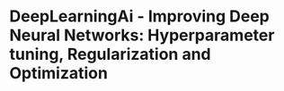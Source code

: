 # DeepLearningAi - Improving Deep Neural Networks: Hyperparameter tuning, Regularization and Optimization
